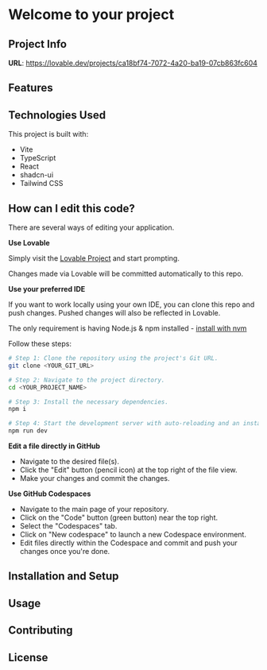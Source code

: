 # Welcome to your project

## Project Info

<!-- Add a brief project description here -->

**URL**: https://lovable.dev/projects/ca18bf74-7072-4a20-ba19-07cb863fc604

## Features

<!-- List the key features of the project here -->

## Technologies Used

This project is built with:

- Vite
- TypeScript
- React
- shadcn-ui
- Tailwind CSS

## How can I edit this code?

There are several ways of editing your application.

**Use Lovable**

Simply visit the [Lovable Project](https://lovable.dev/projects/ca18bf74-7072-4a20-ba19-07cb863fc604) and start prompting.

Changes made via Lovable will be committed automatically to this repo.

**Use your preferred IDE**

If you want to work locally using your own IDE, you can clone this repo and push changes. Pushed changes will also be reflected in Lovable.

The only requirement is having Node.js & npm installed - [install with nvm](https://github.com/nvm-sh/nvm#installing-and-updating)

Follow these steps:

```sh
# Step 1: Clone the repository using the project's Git URL.
git clone <YOUR_GIT_URL>

# Step 2: Navigate to the project directory.
cd <YOUR_PROJECT_NAME>

# Step 3: Install the necessary dependencies.
npm i

# Step 4: Start the development server with auto-reloading and an instant preview.
npm run dev
```

**Edit a file directly in GitHub**

- Navigate to the desired file(s).
- Click the "Edit" button (pencil icon) at the top right of the file view.
- Make your changes and commit the changes.

**Use GitHub Codespaces**

- Navigate to the main page of your repository.
- Click on the "Code" button (green button) near the top right.
- Select the "Codespaces" tab.
- Click on "New codespace" to launch a new Codespace environment.
- Edit files directly within the Codespace and commit and push your changes once you're done.

## Installation and Setup

## Usage

<!-- Explain how to use the project here -->

## Contributing

<!-- Add guidelines for contributing here -->

## License

<!-- Add license information here -->
